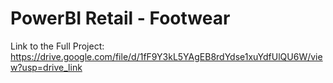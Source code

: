 # PowerBI Retail - Footwear

Link to the Full Project:
https://drive.google.com/file/d/1fF9Y3kL5YAgEB8rdYdse1xuYdfUlQU6W/view?usp=drive_link
